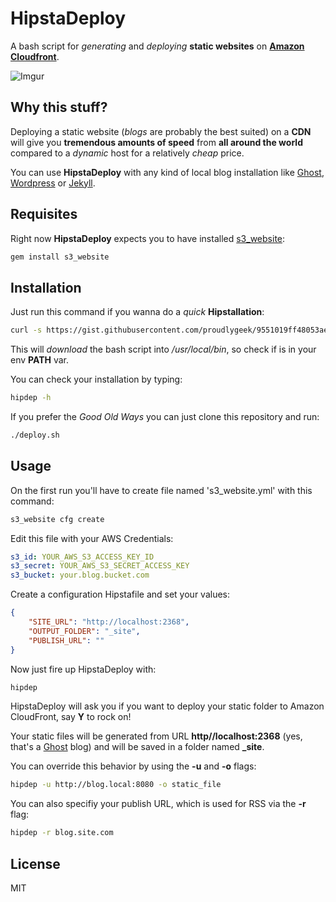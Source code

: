HipstaDeploy
=========

A bash script for *generating* and *deploying* **static websites** on **[Amazon Cloudfront][1]**.

![Imgur](http://i.imgur.com/vSmiPIj.gif?1)

Why this stuff?
-----------

Deploying a static website (*blogs* are probably the best suited) on a **CDN** will give you **tremendous amounts of speed** from **all around the world** compared to a *dynamic* host for a relatively *cheap* price.

You can use **HipstaDeploy** with any kind of local blog installation like [Ghost][3], [Wordpress][4] or [Jekyll][5].

Requisites
-------

Right now **HipstaDeploy** expects you to have installed [s3_website][2]:

```ruby
gem install s3_website
```

Installation
---------

Just run this command if you wanna do a *quick* **Hipstallation**:

```bash
curl -s https://gist.githubusercontent.com/proudlygeek/9551019ff48053ae5bf3/raw/install.sh | sh
```

This will *download* the bash script into */usr/local/bin*, so check if is in your env **PATH** var.

You can check your installation by typing:

```bash
hipdep -h
```

If you prefer the *Good Old Ways* you can just clone this repository and run:

```bash
./deploy.sh
```

Usage
----

On the first run you'll have to create file named    's3_website.yml' with this command:

```bash
s3_website cfg create
```

Edit this file with your AWS Credentials:

```yaml
s3_id: YOUR_AWS_S3_ACCESS_KEY_ID
s3_secret: YOUR_AWS_S3_SECRET_ACCESS_KEY
s3_bucket: your.blog.bucket.com
```

Create a configuration Hipstafile and set your values:

```json
{
    "SITE_URL": "http://localhost:2368",
    "OUTPUT_FOLDER": "_site",
    "PUBLISH_URL": ""
}
```

Now just fire up HipstaDeploy with:

```bash
hipdep
```

HipstaDeploy will ask you if you want to deploy your static folder to Amazon CloudFront, say **Y** to rock on!

Your static files will be generated from URL **http//localhost:2368** (yes, that's a [Ghost][3] blog) and will be saved in a folder named **_site**.

You can override this behavior by using the **-u** and **-o** flags:

```bash
hipdep -u http://blog.local:8080 -o static_file
```

You can also specifiy your publish URL, which is used for RSS via the **-r** flag:

```bash
hipdep -r blog.site.com
```

License
-----
MIT

[1]:http://aws.amazon.com/cloudfront/
[2]:https://github.com/laurilehmijoki/s3_website
[3]:https://ghost.org/
[4]:https://www.wordpress.org
[5]:http://jekyllrb.com/
